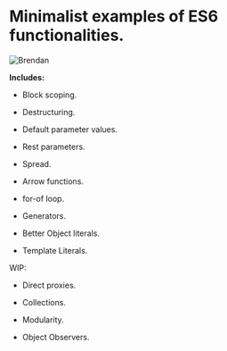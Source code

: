 # Minimalist examples of ES6 functionalities.

![Brendan](http://i1.ytimg.com/vi/NJxB0Pp69IQ/maxresdefault.jpg)

__Includes:__

* Block scoping.
    
* Destructuring.
    
* Default parameter values.
    
* Rest parameters.
    
* Spread.

* Arrow functions.

* for-of loop.

* Generators.

* Better Object literals.

* Template Literals.


WIP:

* Direct proxies.

* Collections.

* Modularity.

* Object Observers.
